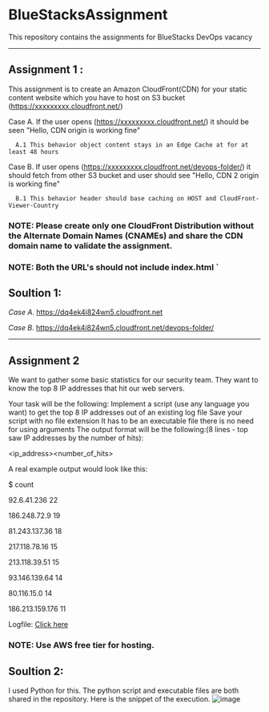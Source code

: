 # BlueStacksAssignment
This repository contains the assignments for BlueStacks DevOps vacancy
***
## Assignment 1 : 
This assignment is to create an Amazon CloudFront(CDN) for your static content website which you have to host on S3 bucket (https://xxxxxxxxx.cloudfront.net/)

Case A. If the user opens (https://xxxxxxxxx.cloudfront.net/) it should be seen "Hello, CDN origin is working fine"

      A.1 This behavior object content stays in an Edge Cache at for at least 48 hours 

Case B. If user opens (https://xxxxxxxxx.cloudfront.net/devops-folder/) it should fetch from other S3 bucket and user should see "Hello, CDN 2 origin is working fine"

      B.1 This behavior header should base caching on HOST and CloudFront-Viewer-Country

### NOTE: Please create only one CloudFront Distribution without the Alternate Domain Names (CNAMEs) and share the CDN domain name to validate the assignment.

### NOTE: Both the URL's should not include index.html `

## Soultion 1:
*Case A*. https://dq4ek4i824wn5.cloudfront.net


*Case B*. https://dq4ek4i824wn5.cloudfront.net/devops-folder/

***

## Assignment 2

We want to gather some basic statistics for our security team. They want to know the top 8 IP addresses that hit our web servers.

Your task will be the following:
Implement a script (use any language you want) to get the top 8 IP addresses out of an existing log file
Save your script with no file extension
It has to be an executable file
there is no need for using arguments
The output format will be the following:(8 lines - top saw IP addresses by the number of hits):

<ip_address><space><number_of_hits>

A real example output would look like this:

$ count

92.6.41.236 22

186.248.72.9 19

81.243.137.36 18

217.118.78.16 15

213.118.39.51 15

93.146.139.64 14

80.116.15.0 14

186.213.159.176 11

Logfile: [Click here](https://github.com/bluestacks/dev-ops-challenge/blob/master/logfile)

### NOTE: Use AWS free tier for hosting.

## Soultion 2:
I used Python for this.
The python script and executable files are both shared in the repository.
Here is the snippet of the execution.
![image](https://user-images.githubusercontent.com/32825207/129964192-485d75a2-1e06-4326-a17c-4f74a890648d.png)
